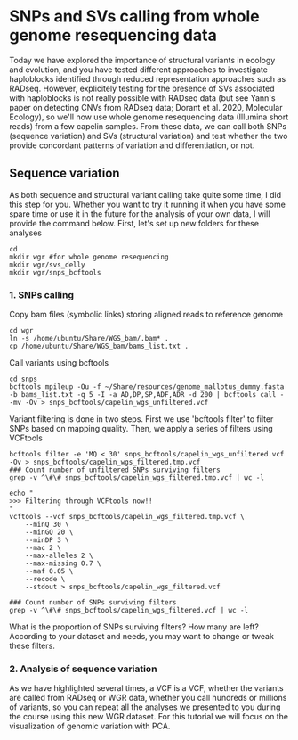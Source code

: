 # SNPs and SVs calling from whole genome resequencing data
Today we have explored the importance of structural variants in ecology and evolution, and you have tested different approaches to investigate haploblocks identified through reduced representation approaches such as RADseq. However, explicitely testing for the presence of SVs associated with haploblocks is not really possible with RADseq data (but see Yann's paper on detecting CNVs from RADseq data; Dorant et al. 2020, Molecular Ecology), so we'll now use whole genome resequencing data (Illumina short reads) from a few capelin samples. From these data, we can call both SNPs (sequence variation) and SVs (structural variation) and test whether the two provide concordant patterns of variation and differentiation, or not.

## Sequence variation
As both sequence and structural variant calling take quite some time, I did this step for you. Whether you want to try it running it when you have some spare time or use it in the future for the analysis of your own data, I will provide the command below. 
First, let's set up new folders for these analyses
```
cd
mkdir wgr #for whole genome resequencing
mkdir wgr/svs_delly
mkdir wgr/snps_bcftools
```

### 1. SNPs calling
Copy bam files (symbolic links) storing aligned reads to reference genome
```
cd wgr
ln -s /home/ubuntu/Share/WGS_bam/.bam* .
cp /home/ubuntu/Share/WGS_bam/bams_list.txt .
```
Call variants using bcftools
```
cd snps
bcftools mpileup -Ou -f ~/Share/resources/genome_mallotus_dummy.fasta -b bams_list.txt -q 5 -I -a AD,DP,SP,ADF,ADR -d 200 | bcftools call - -mv -Ov > snps_bcftools/capelin_wgs_unfiltered.vcf
```
Variant filtering is done in two steps. First we use 'bcftools filter' to filter SNPs based on mapping quality. Then, we apply a series of filters using VCFtools 
```
bcftools filter -e 'MQ < 30' snps_bcftools/capelin_wgs_unfiltered.vcf -Ov > snps_bcftools/capelin_wgs_filtered.tmp.vcf
### Count number of unfiltered SNPs surviving filters
grep -v ^\#\# snps_bcftools/capelin_wgs_filtered.tmp.vcf | wc -l  

echo "
>>> Filtering through VCFtools now!!
"
vcftools --vcf snps_bcftools/capelin_wgs_filtered.tmp.vcf \
    --minQ 30 \
    --minGQ 20 \
    --minDP 3 \
    --mac 2 \
    --max-alleles 2 \
    --max-missing 0.7 \
    --maf 0.05 \
    --recode \
    --stdout > snps_bcftools/capelin_wgs_filtered.vcf

### Count number of SNPs surviving filters
grep -v ^\#\# snps_bcftools/capelin_wgs_filtered.vcf | wc -l 
```

What is the proportion of SNPs surviving filters? How many are left? According to your dataset and needs, you may want to change or tweak these filters.

### 2. Analysis of sequence variation
As we have highlighted several times, a VCF is a VCF, whether the variants are called from RADseq or WGR data, whether you call hundreds or millions of variants, so you can repeat all the analyses we presented to you during the course using this new WGR dataset. For this tutorial we will focus on the visualization of genomic variation with PCA.


